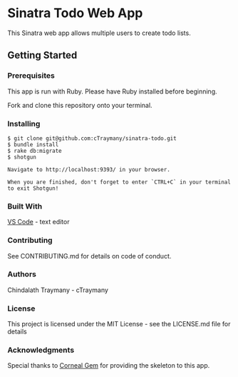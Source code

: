 # Sinatra Todo Web App

This Sinatra web app allows multiple users to create todo lists.


## Getting Started
### Prerequisites
This app is run with Ruby. Please have Ruby installed before beginning.

Fork and clone this repository onto your terminal.

### Installing
    $ git clone git@github.com:cTraymany/sinatra-todo.git
    $ bundle install
    $ rake db:migrate
    $ shotgun

    Navigate to http://localhost:9393/ in your browser.
    
    When you are finished, don't forget to enter `CTRL+C` in your terminal to exit Shotgun!

### Built With
[VS Code](https://code.visualstudio.com/) - text editor

### Contributing
See CONTRIBUTING.md for details on code of conduct.

### Authors
Chindalath Traymany - cTraymany

### License
This project is licensed under the MIT License - see the LICENSE.md file for details

### Acknowledgments
Special thanks to [Corneal Gem](https://thebrianemory.github.io/corneal/) for providing the skeleton to this app.
